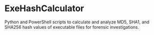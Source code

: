 # ExeHashCalculator
Python and PowerShell scripts to calculate and analyze MD5, SHA1, and SHA256 hash values of executable files for forensic investigations.
